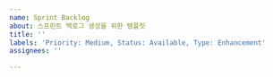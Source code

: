 ```yaml
---
name: Sprint Backlog
about: 스프린트 백로그 생성을 위한 템플릿
title: ''
labels: 'Priority: Medium, Status: Available, Type: Enhancement'
assignees: ''

---
```


##
